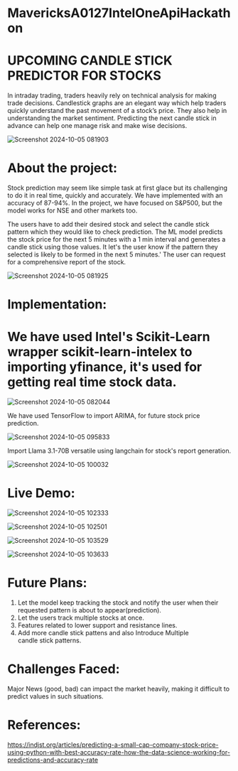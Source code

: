 # MavericksA0127IntelOneApiHackathon

# UPCOMING CANDLE STICK PREDICTOR FOR STOCKS

In intraday trading, traders heavily rely on technical analysis for making trade decisions. Candlestick graphs are an elegant way which help traders quickly understand the past movement of
a stock’s price. They also help in understanding the market sentiment.
Predicting the next candle stick in advance can help one manage risk and make wise decisions.

![Screenshot 2024-10-05 081903](https://github.com/user-attachments/assets/9a13e7fa-35c7-48da-b0d2-c7a086715584)


# About the project:

Stock prediction may seem like simple task at first glace but its challenging to do it in real time, quickly and accurately. We have implemented with an accuracy of 87-94%. 
In the project, we have focused on S&P500, but the model works for NSE and other markets too.

The users have to add their desired stock and select the candle stick pattern which they would like to check prediction. The ML model predicts the stock price for the next 5 minutes with a 1 min interval and generates a candle stick using those values. It let's the user know if the pattern they selected is likely to be formed in the next 5 minutes.'
The user can request for a comprehensive report of the stock.

![Screenshot 2024-10-05 081925](https://github.com/user-attachments/assets/4a178b2b-64cb-452c-8b27-1589255624fa)

# Implementation:

# We have used Intel's Scikit-Learn wrapper scikit-learn-intelex to importing yfinance, it's used for getting real time stock data.
![Screenshot 2024-10-05 082044](https://github.com/user-attachments/assets/67a4f9e7-90ee-4317-8067-1f6fa3cdd159)

We have used TensorFlow to import ARIMA, for future stock price prediction.

![Screenshot 2024-10-05 095833](https://github.com/user-attachments/assets/6ab691a1-6a94-4f46-ab23-13d2d2577c51)

Import Llama 3.1-70B versatile using langchain for stock's report generation.

![Screenshot 2024-10-05 100032](https://github.com/user-attachments/assets/1a342bf9-04a0-454e-a13b-366c1a7c9765)


# Live Demo:


![Screenshot 2024-10-05 102333](https://github.com/user-attachments/assets/bb9b00c4-ea8f-437e-bfe4-3028ff706f39)

![Screenshot 2024-10-05 102501](https://github.com/user-attachments/assets/d23e96a3-a677-45b6-a21a-1f4e7a8288cd)

![Screenshot 2024-10-05 103529](https://github.com/user-attachments/assets/6b82a434-6c4d-4148-9034-20bd83a6a37c)

![Screenshot 2024-10-05 103633](https://github.com/user-attachments/assets/7edb11ec-67ca-4bf8-be1c-a9943c53be85)



# Future Plans:

1) Let the model keep tracking the stock and notify the user when their requested pattern is about to appear(prediction).
2) Let the users track multiple stocks at once.
3) Features related to lower support and resistance lines.
4) Add more candle stick pattens and also Introduce Multiple candle stick patterns.

# Challenges Faced:

Major News (good, bad) can impact the market heavily, making it difficult to predict values in such situations.

# References:

https://indjst.org/articles/predicting-a-small-cap-company-stock-price-using-python-with-best-accuracy-rate-how-the-data-science-working-for-predictions-and-accuracy-rate


